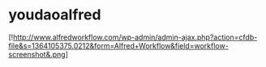 youdaoalfred
============

[!http://www.alfredworkflow.com/wp-admin/admin-ajax.php?action=cfdb-file&s=1364105375.0212&form=Alfred+Workflow&field=workflow-screenshot&.png]
